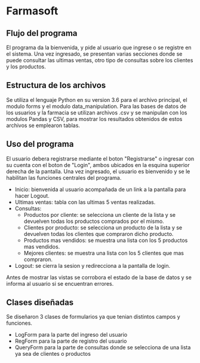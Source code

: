 # Farmasoft

## Flujo del programa
El programa da la bienvenida, y pide al usuario que ingrese o se registre en el sistema. Una vez ingresado, se presentan varias secciones donde se puede consultar las ultimas ventas,  otro tipo de consultas sobre los clientes y los productos.

## Estructura de los archivos
Se utiliza el lenguaje Python en su version 3.6 para el archivo principal, el modulo forms y el modulo data_manipulation. Para las bases de datos de los usuarios y la farmacia se utilizan archivos .csv y se manipulan con los modulos Pandas y CSV, para mostrar los resultados obtenidos de estos archivos se emplearon tablas.

## Uso del programa
El usuario debera registrarse mediante el boton "Registrarse" o ingresar con su cuenta con el boton de "Login", ambos ubicados en la esquina superior derecha de la pantalla. Una vez ingresado, el usuario es bienvenido y se le habilitan las funciones centrales del programa.

- Inicio: bienvenida al usuario acompañada de un link a la pantalla para hacer Logout.
- Ultimas ventas: tabla con las ultimas 5 ventas realizadas.
- Consultas:
  - Productos por cliente: se selecciona un cliente de la lista y se devuelven todas los productos comprados por el mismo.
  - Clientes por producto: se selecciona un producto de la lista y se devuelven todas los clientes que compraron dicho producto.
  - Productos mas vendidos: se muestra una lista con los 5 productos mas vendidos.
  - Mejores clientes: se muestra una lista con los 5 clientes que mas compraron.
- Logout: se cierra la sesion y redirecciona a la pantalla de login.

 Antes de mostrar las vistas se corrobora el estado de la base de datos y se informa al usuario si se encuentran errores.

## Clases diseñadas
Se diseñaron 3 clases de formularios ya que tenian distintos campos y funciones.
* LogForm para la parte del ingreso del usuario
* RegForm para la parte de registro del usuario
* QueryForm para la parte de consultas donde se selecciona de una lista ya sea de clientes o productos
